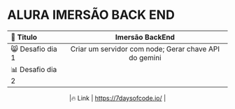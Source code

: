 # ALURA IMERSÃO BACK END

<div align="center">

  |📙 Titulo | __Imersão BackEnd__ |
  |:---------|:----------:|
  |😸 Desafio dia 1| Criar um servidor com node; Gerar chave API do gemini |
  |📊 Desafio dia 2| |

  |🔥 Link | https://7daysofcode.io/ |

</div>
